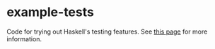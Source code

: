 # example-tests
Code for trying out Haskell's testing features. 
See [this page](https://hmc-cs-131-spring2020.github.io/howtos/tests.html) for more
information.
